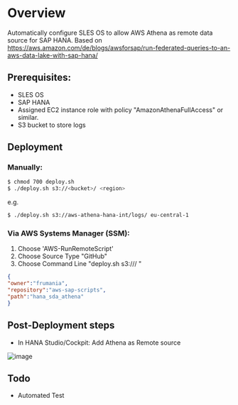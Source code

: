 # Overview

Automatically configure SLES OS to allow AWS Athena as remote data source for SAP HANA. Based on
https://aws.amazon.com/de/blogs/awsforsap/run-federated-queries-to-an-aws-data-lake-with-sap-hana/

## Prerequisites:

- SLES OS
- SAP HANA
- Assigned EC2 instance role with policy "AmazonAthenaFullAccess" or similar.
- S3 bucket to store logs

## Deployment

### Manually:

```bash
$ chmod 700 deploy.sh
$ ./deploy.sh s3://<bucket>/ <region>
```

e.g.

```bash
$ ./deploy.sh s3://aws-athena-hana-int/logs/ eu-central-1
```


### Via AWS Systems Manager (SSM):

1) Choose 'AWS-RunRemoteScript'
2) Choose Source Type "GitHub"
3) Choose Command Line "deploy.sh s3://<bucket>/ <region>"

```json
{
"owner":"frumania",
"repository":"aws-sap-scripts",
"path":"hana_sda_athena"
}
```

## Post-Deployment steps

- In HANA Studio/Cockpit: Add Athena as Remote source

![image](https://d2908q01vomqb2.cloudfront.net/17ba0791499db908433b80f37c5fbc89b870084b/2018/09/07/image016.png)

## Todo

- Automated Test